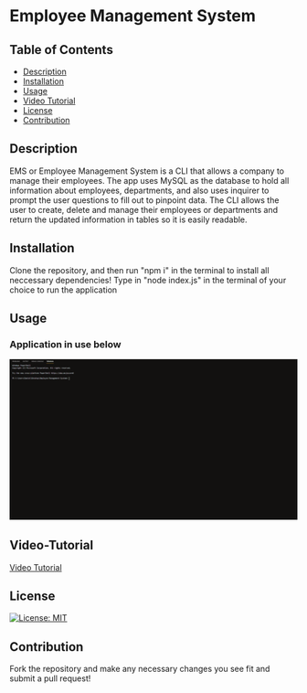 # Employee Management System

## Table of Contents

- [Description](#Description)
- [Installation](#installation)
- [Usage](#Usage)
- [Video Tutorial](#Video-Tutorial)
- [License](#License)
- [Contribution](#Contribution)

## Description

EMS or Employee Management System is a CLI that allows a company to manage their employees. The app uses MySQL as the database to hold all information about employees, departments, and also uses inquirer to prompt the user questions to fill out to pinpoint data. The CLI allows the user to create, delete and manage their employees or departments and return the updated information in tables so it is easily readable.

## Installation

Clone the repository, and then run "npm i" in the terminal to install all neccessary dependencies! Type in "node index.js" in the terminal of your choice to run the application

## Usage
### Application in use below
![](https://github.com/dannauu/Employee-Management-System/blob/main/Assets/readmeGIF.gif)


## Video-Tutorial
[Video Tutorial](https://drive.google.com/file/d/1uJmDn9yeZcR5fT0JTKXQKj0kKuFcG48x/view)

## License

[![License: MIT](https://img.shields.io/badge/License-MIT-yellow.svg)](https://opensource.org/licenses/MIT)

## Contribution

Fork the repository and make any necessary changes you see fit and submit a pull request!

